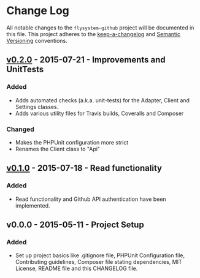 # Change Log
All notable changes to the `flysystem-github` project will be documented in this 
file. This project adheres to the [keep-a-changelog](http://keepachangelog.com/) 
and [Semantic Versioning](http://semver.org/) conventions.

<!--
## [Unreleased][unreleased]
### Added
### Changed
### Deprecated
### Removed
### Fixed
### Security
-->

## [v0.2.0] - 2015-07-21 - Improvements and UnitTests

### Added
- Adds automated checks (a.k.a. unit-tests) for the Adapter, Client and Settings classes. 
- Adds various utility files for Travis builds, Coveralls and Composer

### Changed
- Makes the PHPUnit configuration more strict
- Renames the Client class to "Api"

## [v0.1.0] - 2015-07-18 - Read functionality

### Added
- Read functionality and Github API authentication have been implemented.

## v0.0.0 - 2015-05-11 - Project Setup

### Added
- Set up project basics like .gitignore file, PHPUnit Configuration file, 
Contributing guidelines, Composer file stating dependencies, MIT License, README 
file and this CHANGELOG file.

[unreleased]: https://github.com/potherca/flysystem-github/compare/v0.2.0...HEAD
[v0.2.0]: https://github.com/potherca/flysystem-github/compare/v0.1.0...v0.2.0
[v0.1.0]: https://github.com/potherca/flysystem-github/compare/v0.0.0...v0.1.0
[keep-a-changelog]: http://keepachangelog.com/
[Semantic Versioning]: http://semver.org/
